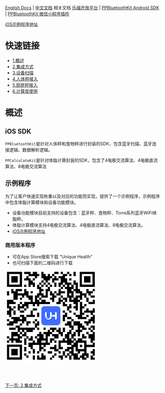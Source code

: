 [English Docs](README_EN.md)  |  [中文文档](README.md)
相关文档
[乐福开放平台](https://uniquehealth.lefuenergy.com/unique-open-web/#/document)  |    [PPBluetoothKit Android SDK](https://lefuhengqi.apifox.cn/doc-3330813)  |    [PPBluetoothKit 微信小程序插件](https://uniquehealth.lefuenergy.com/unique-open-web/#/document?url=https://lefuhengqi.apifox.cn/doc-2625745)

[iOS示例程序地址](https://gitee.com/shenzhen-lfscale/bluetooth-kit-iosdemo.git)

# 快速链接
- [1.概述](README.md)
- [2.集成方式](doc/Integration.md)
- [3.设备扫描](doc/SearchDevice.md)
- [4.人体秤接入](doc/BodyScaleIntegrate.md)
- [5.厨房秤接入](doc/KitchenScaleIntegrate.md)
- [6.计算库使用](doc/Calculate.md)

# 概述
## iOS SDK

`PPBluetoothKit`是针对人体秤和食物秤进行封装的SDK，包含蓝牙扫描、蓝牙连接逻辑、数据解析逻辑。

`PPCalculateKit`是针对体脂计算封装的SDK，包含了4电极交流算法、4电极直流算法、8电极交流算法

## 示例程序

为了让客户快速实现称重以及对应的功能而实现，提供了一个示例程序，示例程序中包含体脂计算模块和设备功能模块。

- 设备功能模块目前支持的设备包含：蓝牙秤、食物秤、Torre系列蓝牙WiFi体脂秤。
- 体脂计算模块支持4电极交流算法、4电极直流算法、8电极交流算法。
- [iOS示例程序地址](https://gitee.com/shenzhen-lfscale/bluetooth-kit-iosdemo.git)

### 商用版本程序

- 可在App Store搜索下载 "Unique Health"
- 也可扫描下面的二维码进行下载

![qrcode](images/qrcode_uh.png)

<br/>
<br/>

[下一页: 2.集成方式](doc/Integration.md)


